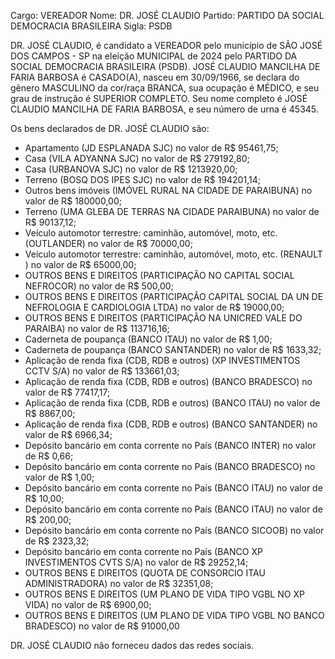 Cargo: VEREADOR
Nome: DR. JOSÉ CLAUDIO
Partido: PARTIDO DA SOCIAL DEMOCRACIA BRASILEIRA
Sigla: PSDB

DR. JOSÉ CLAUDIO, é candidato a VEREADOR pelo município de SÃO JOSÉ DOS CAMPOS - SP na eleição MUNICIPAL de 2024 pelo PARTIDO DA SOCIAL DEMOCRACIA BRASILEIRA (PSDB).
JOSÉ CLAUDIO MANCILHA DE FARIA BARBOSA é CASADO(A), nasceu em 30/09/1966, se declara do gênero MASCULINO da cor/raça BRANCA, sua ocupação é MÉDICO, e seu grau de instrução é SUPERIOR COMPLETO.
Seu nome completo é JOSÉ CLAUDIO MANCILHA DE FARIA BARBOSA, e seu número de urna é 45345.

Os bens declarados de DR. JOSÉ CLAUDIO são: 
- Apartamento (JD ESPLANADA SJC) no valor de R$ 95461,75;
- Casa (VILA ADYANNA SJC) no valor de R$ 279192,80;
- Casa (URBANOVA SJC) no valor de R$ 1213920,00;
- Terreno (BOSQ DOS IPES SJC) no valor de R$ 194201,14;
- Outros bens imóveis (IMÓVEL RURAL NA CIDADE DE PARAIBUNA) no valor de R$ 180000,00;
- Terreno (UMA GLEBA DE TERRAS NA CIDADE PARAIBUNA) no valor de R$ 90137,12;
- Veículo automotor terrestre: caminhão, automóvel, moto, etc. (OUTLANDER) no valor de R$ 70000,00;
- Veículo automotor terrestre: caminhão, automóvel, moto, etc. (RENAULT ) no valor de R$ 65000,00;
- OUTROS BENS E DIREITOS (PARTICIPAÇÃO NO CAPITAL SOCIAL NEFROCOR) no valor de R$ 500,00;
- OUTROS BENS E DIREITOS (PARTICIPAÇÃO CAPITAL SOCIAL DA UN DE NEFROLOGIA E CARDIOLOGIA LTDA) no valor de R$ 19000,00;
- OUTROS BENS E DIREITOS (PARTICIPAÇÃO NA UNICRED VALE DO PARAIBA) no valor de R$ 113716,16;
- Caderneta de poupança (BANCO ITAU) no valor de R$ 1,00;
- Caderneta de poupança (BANCO SANTANDER) no valor de R$ 1633,32;
- Aplicação de renda fixa (CDB, RDB e outros) (XP INVESTIMENTOS CCTV S/A) no valor de R$ 133661,03;
- Aplicação de renda fixa (CDB, RDB e outros) (BANCO BRADESCO) no valor de R$ 77417,17;
- Aplicação de renda fixa (CDB, RDB e outros) (BANCO ITAU) no valor de R$ 8867,00;
- Aplicação de renda fixa (CDB, RDB e outros) (BANCO SANTANDER) no valor de R$ 6966,34;
- Depósito bancário em conta corrente no País (BANCO INTER) no valor de R$ 0,66;
- Depósito bancário em conta corrente no País (BANCO BRADESCO) no valor de R$ 1,00;
- Depósito bancário em conta corrente no País (BANCO ITAU) no valor de R$ 10,00;
- Depósito bancário em conta corrente no País (BANCO ITAU) no valor de R$ 200,00;
- Depósito bancário em conta corrente no País (BANCO SICOOB) no valor de R$ 2323,32;
- Depósito bancário em conta corrente no País (BANCO XP INVESTIMENTOS CVTS S/A) no valor de R$ 29252,14;
- OUTROS BENS E DIREITOS (QUOTA DE CONSORCIO ITAU ADMINISTRADORA) no valor de R$ 32351,08;
- OUTROS BENS E DIREITOS (UM PLANO DE VIDA TIPO VGBL NO XP VIDA) no valor de R$ 6900,00;
- OUTROS BENS E DIREITOS (UM PLANO DE VIDA TIPO VGBL NO BANCO BRADESCO) no valor de R$ 91000,00

DR. JOSÉ CLAUDIO não forneceu dados das redes sociais.